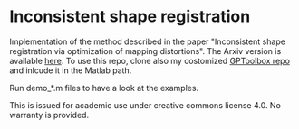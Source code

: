 # Inconsistent shape registration 

Implementation of the method described in the paper "Inconsistent shape registration via optimization of mapping distortions". The Arxiv version is available [here](https://arxiv.org/abs/1908.09098).
To use this repo, clone also my costomized [GPToolbox repo](https://github.com/sylqiu/GPToolBox) and inlcude it in the Matlab path.

Run demo_*.m files to have a look at the examples. 

This is issued for academic use under creative commons license 4.0. No warranty is provided.
